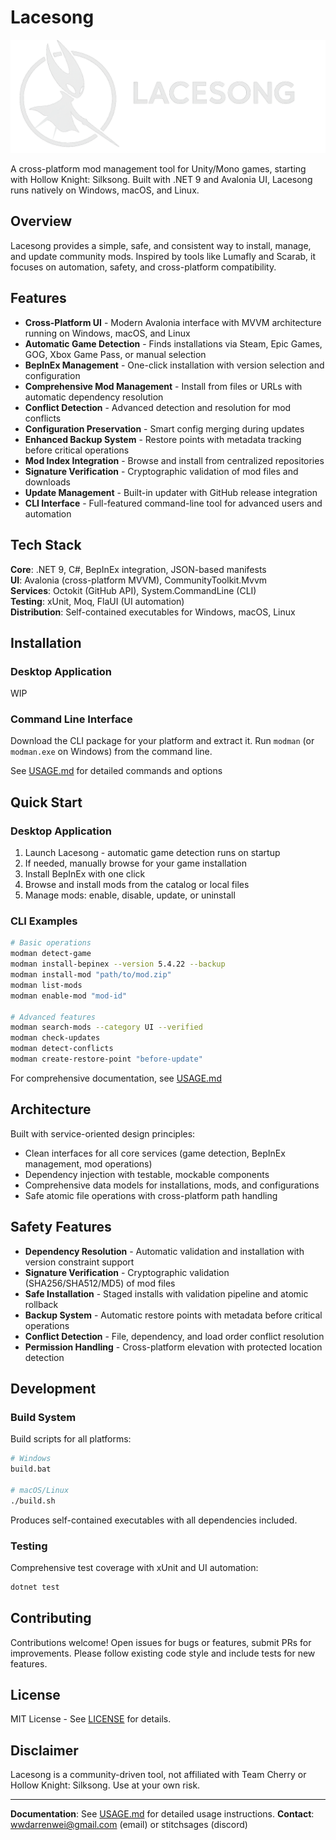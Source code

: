 # Lacesong

![Lacesong Banner](docs/lacesongbanner.png)

A cross-platform mod management tool for Unity/Mono games, starting with Hollow Knight: Silksong. Built with .NET 9 and Avalonia UI, Lacesong runs natively on Windows, macOS, and Linux.

## Overview

Lacesong provides a simple, safe, and consistent way to install, manage, and update community mods. Inspired by tools like Lumafly and Scarab, it focuses on automation, safety, and cross-platform compatibility.

## Features

- **Cross-Platform UI** - Modern Avalonia interface with MVVM architecture running on Windows, macOS, and Linux
- **Automatic Game Detection** - Finds installations via Steam, Epic Games, GOG, Xbox Game Pass, or manual selection
- **BepInEx Management** - One-click installation with version selection and configuration
- **Comprehensive Mod Management** - Install from files or URLs with automatic dependency resolution
- **Conflict Detection** - Advanced detection and resolution for mod conflicts
- **Configuration Preservation** - Smart config merging during updates
- **Enhanced Backup System** - Restore points with metadata tracking before critical operations
- **Mod Index Integration** - Browse and install from centralized repositories
- **Signature Verification** - Cryptographic validation of mod files and downloads
- **Update Management** - Built-in updater with GitHub release integration
- **CLI Interface** - Full-featured command-line tool for advanced users and automation

## Tech Stack

**Core**: .NET 9, C#, BepInEx integration, JSON-based manifests  
**UI**: Avalonia (cross-platform MVVM), CommunityToolkit.Mvvm  
**Services**: Octokit (GitHub API), System.CommandLine (CLI)  
**Testing**: xUnit, Moq, FlaUI (UI automation)  
**Distribution**: Self-contained executables for Windows, macOS, Linux

## Installation

### Desktop Application

WIP

### Command Line Interface

Download the CLI package for your platform and extract it. Run `modman` (or `modman.exe` on Windows) from the command line.

See [USAGE.md](USAGE.md) for detailed commands and options

## Quick Start

### Desktop Application

1. Launch Lacesong - automatic game detection runs on startup
2. If needed, manually browse for your game installation
3. Install BepInEx with one click
4. Browse and install mods from the catalog or local files
5. Manage mods: enable, disable, update, or uninstall

### CLI Examples

```bash
# Basic operations
modman detect-game
modman install-bepinex --version 5.4.22 --backup
modman install-mod "path/to/mod.zip"
modman list-mods
modman enable-mod "mod-id"

# Advanced features
modman search-mods --category UI --verified
modman check-updates
modman detect-conflicts
modman create-restore-point "before-update"
```

For comprehensive documentation, see [USAGE.md](USAGE.md)

## Architecture

Built with service-oriented design principles:
- Clean interfaces for all core services (game detection, BepInEx management, mod operations)
- Dependency injection with testable, mockable components
- Comprehensive data models for installations, mods, and configurations
- Safe atomic file operations with cross-platform path handling

## Safety Features

- **Dependency Resolution** - Automatic validation and installation with version constraint support
- **Signature Verification** - Cryptographic validation (SHA256/SHA512/MD5) of mod files
- **Safe Installation** - Staged installs with validation pipeline and atomic rollback
- **Backup System** - Automatic restore points with metadata before critical operations
- **Conflict Detection** - File, dependency, and load order conflict resolution
- **Permission Handling** - Cross-platform elevation with protected location detection

## Development

### Build System

Build scripts for all platforms:
```bash
# Windows
build.bat

# macOS/Linux
./build.sh
```

Produces self-contained executables with all dependencies included.

### Testing

Comprehensive test coverage with xUnit and UI automation:
```bash
dotnet test
```

## Contributing

Contributions welcome! Open issues for bugs or features, submit PRs for improvements. Please follow existing code style and include tests for new features.

## License

MIT License - See [LICENSE](LICENSE) for details.

## Disclaimer

Lacesong is a community-driven tool, not affiliated with Team Cherry or Hollow Knight: Silksong. Use at your own risk.

---

**Documentation**: See [USAGE.md](USAGE.md) for detailed usage instructions.
**Contact**: wwdarrenwei@gmail.com (email) or stitchsages (discord)
